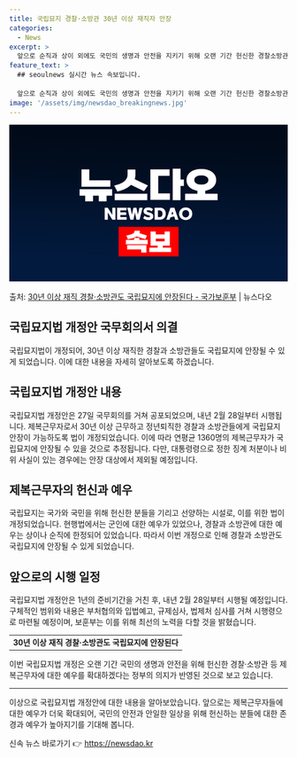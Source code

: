```yaml
---
title: 국립묘지 경찰·소방관 30년 이상 재직자 안장
categories:
  - News
excerpt: >
  앞으로 순직과 상이 외에도 국민의 생명과 안전을 지키기 위해 오랜 기간 헌신한 경찰소방관들도 국립묘지 안장이…
feature_text: >
  ## seoulnews 실시간 뉴스 속보입니다.

  앞으로 순직과 상이 외에도 국민의 생명과 안전을 지키기 위해 오랜 기간 헌신한 경찰소방관들도 국립묘지 안장이…
image: '/assets/img/newsdao_breakingnews.jpg'
---
```


![뉴스다오 속보](/assets/img/newsdao_breakingnews.jpg)

<p>출처: <a href="https://newsdao.kr/3241" rel="dofollow">30년 이상 재직 경찰·소방관도 국립묘지에 안장된다 - 국가보훈부</a> | 뉴스다오</p>

<h2>국립묘지법 개정안 국무회의서 의결</h2>
<p data-ke-size="size16">국립묘지법이 개정되어, 30년 이상 재직한 경찰과 소방관들도 국립묘지에 안장될 수 있게 되었습니다. 이에 대한 내용을 자세히 알아보도록 하겠습니다.</p>

<h2>국립묘지법 개정안 내용</h2>
<p data-ke-size="size16">국립묘지법 개정안은 27일 국무회의를 거쳐 공포되었으며, 내년 2월 28일부터 시행됩니다. 제복근무자로서 30년 이상 근무하고 정년퇴직한 경찰과 소방관들에게 국립묘지 안장이 가능하도록 법이 개정되었습니다. 이에 따라 연평균 1360명의 제복근무자가 국립묘지에 안장될 수 있을 것으로 추정됩니다. 다만, 대통령령으로 정한 징계 처분이나 비위 사실이 있는 경우에는 안장 대상에서 제외될 예정입니다.</p>

<h2>제복근무자의 헌신과 예우</h2>
<p data-ke-size="size16">국립묘지는 국가와 국민을 위해 헌신한 분들을 기리고 선양하는 시설로, 이를 위한 법이 개정되었습니다. 현행법에서는 군인에 대한 예우가 있었으나, 경찰과 소방관에 대한 예우는 상이나 순직에 한정되어 있었습니다. 따라서 이번 개정으로 인해 경찰과 소방관도 국립묘지에 안장될 수 있게 되었습니다.</p>

<h2>앞으로의 시행 일정</h2>
<p data-ke-size="size16">국립묘지법 개정안은 1년의 준비기간을 거친 후, 내년 2월 28일부터 시행될 예정입니다. 구체적인 범위와 내용은 부처협의와 입법예고, 규제심사, 법제처 심사를 거쳐 시행령으로 마련될 예정이며, 보훈부는 이를 위해 최선의 노력을 다할 것을 밝혔습니다.</p>

<table>
  <tr>
    <td style="text-align: center; height: 17px;"><b>30년 이상 재직 경찰·소방관도 국립묘지에 안장된다</b></td>
  </tr>
</table>
<p data-ke-size="size16">이번 국립묘지법 개정은 오랜 기간 국민의 생명과 안전을 위해 헌신한 경찰·소방관 등 제복근무자에 대한 예우를 확대하겠다는 정부의 의지가 반영된 것으로 보고 있습니다.</p>

<hr>
<p data-ke-size="size16">이상으로 국립묘지법 개정안에 대한 내용을 알아보았습니다. 앞으로는 제복근무자들에 대한 예우가 더욱 확대되어, 국민의 안전과 안일한 일상을 위해 헌신하는 분들에 대한 존경과 예우가 높아지기를 기대해 봅니다.</p> 

신속 뉴스 바로가기 👉 <a href="https://newsdao.kr" rel="dofollow">https://newsdao.kr</a>


